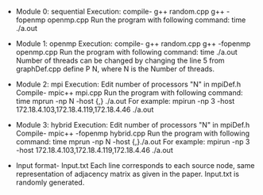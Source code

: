 - Module 0: sequential
  Execution:
  compile- 
  g++ random.cpp
  g++ -fopenmp openmp.cpp
  Run the program with following command: time ./a.out

- Module 1: openmp
  Execution:
  compile- 
  g++ random.cpp
  g++ -fopenmp openmp.cpp
  Run the program with following command: time ./a.out
  Number of threads can be changed by changing the line 5 from graphDef.cpp
  define P N, where N is the Number of threads.

- Module 2: mpi
  Execution: 
  Edit number of processors "N" in mpiDef.h
  Compile- mpic++ mpi.cpp
  Run the program with following command: time mprun -np N -host {,} ./a.out
  For example: mpirun -np 3 -host 172.18.4.103,172.18.4.119,172.18.4.46 ./a.out

- Module 3: hybrid
  Execution: 
  Edit number of processors "N" in mpiDef.h
  Compile- mpic++ -fopenmp hybrid.cpp
  Run the program with following command: time mprun -np N -host {,}./a.out
  For example: mpirun -np 3 -host 172.18.4.103,172.18.4.119,172.18.4.46 ./a.out



- Input format-
 Input.txt
Each line corresponds to each source node, same representation of adjacency matrix as given in the paper. Input.txt is randomly generated.

